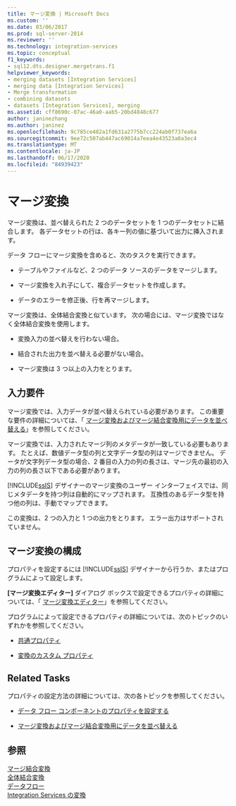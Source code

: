 ```yaml
---
title: マージ変換 | Microsoft Docs
ms.custom: ''
ms.date: 03/06/2017
ms.prod: sql-server-2014
ms.reviewer: ''
ms.technology: integration-services
ms.topic: conceptual
f1_keywords:
- sql12.dts.designer.mergetrans.f1
helpviewer_keywords:
- merging datasets [Integration Services]
- merging data [Integration Services]
- Merge transformation
- combining datasets
- datasets [Integration Services], merging
ms.assetid: cff8690c-07ac-46a0-aab5-20bd4848c677
author: janinezhang
ms.author: janinez
ms.openlocfilehash: 9c785ce482a1fd631a2775b7cc224ab0f737ea6a
ms.sourcegitcommit: 9ee72c507ab447ac69014a7eea4e43523a0a3ec4
ms.translationtype: MT
ms.contentlocale: ja-JP
ms.lasthandoff: 06/17/2020
ms.locfileid: "84939423"
---
```

# <a name="merge-transformation"></a>マージ変換
  マージ変換は、並べ替えられた 2 つのデータセットを 1 つのデータセットに結合します。 各データセットの行は、各キー列の値に基づいて出力に挿入されます。  
  
 データ フローにマージ変換を含めると、次のタスクを実行できます。  
  
-   テーブルやファイルなど、2 つのデータ ソースのデータをマージします。  
  
-   マージ変換を入れ子にして、複合データセットを作成します。  
  
-   データのエラーを修正後、行を再マージします。  
  
 マージ変換は、全体結合変換と似ています。 次の場合には、マージ変換ではなく全体結合変換を使用します。  
  
-   変換入力の並べ替えを行わない場合。  
  
-   結合された出力を並べ替える必要がない場合。  
  
-   マージ変換は 3 つ以上の入力をとります。  
  
## <a name="input-requirements"></a>入力要件  
 マージ変換では、入力データが並べ替えられている必要があります。 この重要な要件の詳細については、「 [マージ変換およびマージ結合変換用にデータを並べ替える](sort-data-for-the-merge-and-merge-join-transformations.md)」を参照してください。  
  
 マージ変換では、入力されたマージ列のメタデータが一致している必要もあります。 たとえば、数値データ型の列と文字データ型の列はマージできません。 データが文字列データ型の場合、2 番目の入力の列の長さは、マージ先の最初の入力の列の長さ以下である必要があります。  
  
 [!INCLUDE[ssIS](../../../includes/ssis-md.md)] デザイナーのマージ変換のユーザー インターフェイスでは、同じメタデータを持つ列は自動的にマップされます。 互換性のあるデータ型を持つ他の列は、手動でマップできます。  
  
 この変換は、2 つの入力と 1 つの出力をとります。 エラー出力はサポートされていません。  
  
## <a name="configuration-of-the-merge-transformation"></a>マージ変換の構成  
 プロパティを設定するには [!INCLUDE[ssIS](../../../includes/ssis-md.md)] デザイナーから行うか、またはプログラムによって設定します。  
  
 **[マージ変換エディター]** ダイアログ ボックスで設定できるプロパティの詳細については、「 [マージ変換エディター](../../merge-transformation-editor.md)」を参照してください。  
  
 プログラムによって設定できるプロパティの詳細については、次のトピックのいずれかを参照してください。  
  
-   [共通プロパティ](../../common-properties.md)  
  
-   [変換のカスタム プロパティ](transformation-custom-properties.md)  
  
## <a name="related-tasks"></a>Related Tasks  
 プロパティの設定方法の詳細については、次の各トピックを参照してください。  
  
-   [データ フロー コンポーネントのプロパティを設定する](../set-the-properties-of-a-data-flow-component.md)  
  
-   [マージ変換およびマージ結合変換用にデータを並べ替える](sort-data-for-the-merge-and-merge-join-transformations.md)  
  
## <a name="see-also"></a>参照  
 [マージ結合変換](merge-join-transformation.md)   
 [全体結合変換](union-all-transformation.md)   
 [データフロー](../data-flow.md)   
 [Integration Services の変換](integration-services-transformations.md)  
  
  
